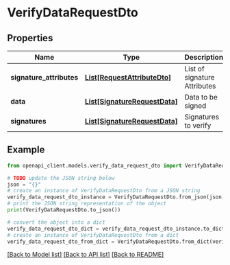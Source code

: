 # VerifyDataRequestDto


## Properties

Name | Type | Description | Notes
------------ | ------------- | ------------- | -------------
**signature_attributes** | [**List[RequestAttributeDto]**](RequestAttributeDto.md) | List of signature Attributes | 
**data** | [**List[SignatureRequestData]**](SignatureRequestData.md) | Data to be signed | 
**signatures** | [**List[SignatureRequestData]**](SignatureRequestData.md) | Signatures to verify | 

## Example

```python
from openapi_client.models.verify_data_request_dto import VerifyDataRequestDto

# TODO update the JSON string below
json = "{}"
# create an instance of VerifyDataRequestDto from a JSON string
verify_data_request_dto_instance = VerifyDataRequestDto.from_json(json)
# print the JSON string representation of the object
print(VerifyDataRequestDto.to_json())

# convert the object into a dict
verify_data_request_dto_dict = verify_data_request_dto_instance.to_dict()
# create an instance of VerifyDataRequestDto from a dict
verify_data_request_dto_from_dict = VerifyDataRequestDto.from_dict(verify_data_request_dto_dict)
```
[[Back to Model list]](../README.md#documentation-for-models) [[Back to API list]](../README.md#documentation-for-api-endpoints) [[Back to README]](../README.md)


